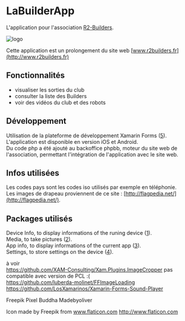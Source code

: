 # LaBuilderApp

L'application pour l'association [R2-Builders](http://www.r2builders.fr).

![logo](http://www.r2builders.fr/images/nouvellebanniere1024.png)

Cette application est un prolongement du site web [www.r2builders.fr](http://www.r2builders.fr)   

Fonctionnalités
---------------
- visualiser les sorties du club  
- consulter la liste des Builders  
- voir des vidéos du club et des robots  

Développement
-------------
Utilisation de la plateforme de développement Xamarin Forms ([5]). L'application est disponible en version iOS et Android.  
Du code php a été ajouté au backoffice phpbb, moteur du site web de l'association, permettant l'intégration de l'application avec le site web.  

Infos utilisées
---------------
Les codes pays sont les codes iso utilisés par exemple en téléphonie.  
Les images de drapeau proviennent de ce site : [http://flagpedia.net/](http://flagpedia.net/).  

Packages utilisés
-----------------
Device Info, to display informations of the runing device ([1]).  
Media, to take pictures ([2]).  
App info, to display informations of the current app ([3]).  
Settings, to store settings on the device ([4]).  

à voir  
https://github.com/XAM-Consulting/Xam.Plugins.ImageCropper  pas compatible avec version de PCL :(  
https://github.com/luberda-molinet/FFImageLoading  
https://github.com/LosXamarinos/Xamarin-Forms-Sound-Player  


[1]: https://github.com/jamesmontemagno/DeviceInfoPlugin
[2]: https://github.com/jamesmontemagno/MediaPlugin
[3]: https://github.com/Aftnet/AppInfoPlugin
[4]: https://github.com/jamesmontemagno/SettingsPlugin
[5]: https://www.xamarin.com

Freepik
Pixel Buddha
Madebyoliver

Icon made by Freepik from www.flaticon.com 
http://www.flaticon.com